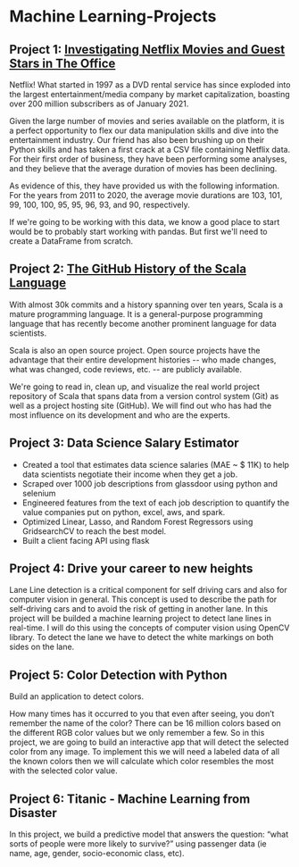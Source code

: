 # Machine Learning-Projects

## Project 1: [Investigating Netflix Movies and Guest Stars in The Office](https://github.com/berkodk/Data-Science-Projects/blob/main/Investigating%20Netflix%20Movies%20and%20Guest%20Stars%20in%20The%20Office.ipynb)

Netflix! What started in 1997 as a DVD rental service has since exploded into the largest entertainment/media company by market capitalization, boasting over 200 million subscribers as of January 2021.

Given the large number of movies and series available on the platform, it is a perfect opportunity to flex our data manipulation skills and dive into the entertainment industry. Our friend has also been brushing up on their Python skills and has taken a first crack at a CSV file containing Netflix data. For their first order of business, they have been performing some analyses, and they believe that the average duration of movies has been declining.

As evidence of this, they have provided us with the following information. For the years from 2011 to 2020, the average movie durations are 103, 101, 99, 100, 100, 95, 95, 96, 93, and 90, respectively.

If we're going to be working with this data, we know a good place to start would be to probably start working with pandas. But first we'll need to create a DataFrame from scratch. 


## Project 2: [The GitHub History of the Scala Language](https://github.com/berkodk/Data-Science-Projects/blob/main/The%20GitHub%20History%20of%20the%20Scala%20Language.ipynb)

With almost 30k commits and a history spanning over ten years, Scala is a mature programming language. It is a general-purpose programming language that has recently become another prominent language for data scientists.

Scala is also an open source project. Open source projects have the advantage that their entire development histories -- who made changes, what was changed, code reviews, etc. -- are publicly available.

We're going to read in, clean up, and visualize the real world project repository of Scala that spans data from a version control system (Git) as well as a project hosting site (GitHub). We will find out who has had the most influence on its development and who are the experts.


## Project 3: Data Science Salary Estimator

* Created a tool that estimates data science salaries (MAE ~ $ 11K) to help data scientists negotiate their income when they get a job.
* Scraped over 1000 job descriptions from glassdoor using python and selenium
* Engineered features from the text of each job description to quantify the value companies put on python, excel, aws, and spark.
* Optimized Linear, Lasso, and Random Forest Regressors using GridsearchCV to reach the best model.
* Built a client facing API using flask


## Project 4: Drive your career to new heights 

Lane Line detection is a critical component for self driving cars and also for computer vision in general. This concept is used to describe the path for self-driving cars and to avoid the risk of getting in another lane.
In this project will be builded a machine learning project to detect lane lines in real-time. I will do this using the concepts of computer vision using OpenCV library. To detect the lane we have to detect the white markings on both sides on the lane.


## Project 5: Color Detection with Python

Build an application to detect colors.

How many times has it occurred to you that even after seeing, you don’t remember the name of the color? There can be 16 million colors based on the different RGB color values but we only remember a few. So in this project, we are going to build an interactive app that will detect the selected color from any image. To implement this we will need a labeled data of all the known colors then we will calculate which color resembles the most with the selected color value.


## Project 6: Titanic - Machine Learning from Disaster

In this project, we build a predictive model that answers the question: “what sorts of people were more likely to survive?” using passenger data (ie name, age, gender, socio-economic class, etc).
